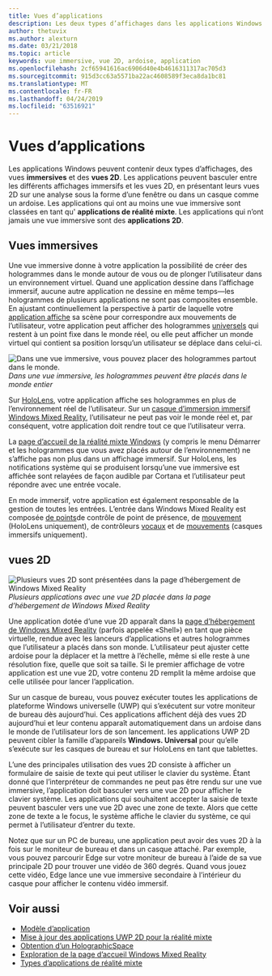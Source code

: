 ```yaml
---
title: Vues d’applications
description: Les deux types d’affichages dans les applications Windows Mixed Reality sont des vues immersives et des vues 2D.
author: thetuvix
ms.author: alexturn
ms.date: 03/21/2018
ms.topic: article
keywords: vue immersive, vue 2D, ardoise, application
ms.openlocfilehash: 2cf65941616ac6906d40e4b4616311317ac705d3
ms.sourcegitcommit: 915d3cc63a5571ba22ac4608589f3eca8da1bc81
ms.translationtype: MT
ms.contentlocale: fr-FR
ms.lasthandoff: 04/24/2019
ms.locfileid: "63516921"
---
```

# <a name="app-views"></a>Vues d’applications

Les applications Windows peuvent contenir deux types d’affichages, des vues **immersives** et des **vues 2D**. Les applications peuvent basculer entre les différents affichages immersifs et les vues 2D, en présentant leurs vues 2D sur une analyse sous la forme d’une fenêtre ou dans un casque comme un ardoise. Les applications qui ont au moins une vue immersive sont classées en tant qu' **applications de réalité mixte**. Les applications qui n’ont jamais une vue immersive sont des **applications 2D**.

## <a name="immersive-views"></a>Vues immersives

Une vue immersive donne à votre application la possibilité de créer des hologrammes dans le monde autour de vous ou de plonger l’utilisateur dans un environnement virtuel. Quand une application dessine dans l’affichage immersif, aucune autre application ne dessine en même temps&mdash;les hologrammes de plusieurs applications ne sont pas composites ensemble. En ajustant continuellement la perspective à partir de laquelle votre [application affiche](rendering.md) sa scène pour correspondre aux mouvements de l’utilisateur, votre application peut afficher des hologrammes [universels](coordinate-systems.md) qui restent à un point fixe dans le monde réel, ou elle peut afficher un monde virtuel qui contient sa position lorsqu’un utilisateur se déplace dans celui-ci.

![Dans une vue immersive, vous pouvez placer des hologrammes partout dans le monde.](images/designoverview.jpg)<br>
*Dans une vue immersive, les hologrammes peuvent être placés dans le monde entier*

Sur [HoloLens](hololens-hardware-details.md), votre application affiche ses hologrammes en plus de l’environnement réel de l’utilisateur. Sur un [casque d’immersion immersif Windows Mixed Reality](immersive-headset-hardware-details.md), l’utilisateur ne peut pas voir le monde réel et, par conséquent, votre application doit rendre tout ce que l’utilisateur verra.

La [page d’accueil de la réalité mixte Windows](navigating-the-windows-mixed-reality-home.md) (y compris le menu Démarrer et les hologrammes que vous avez placés autour de l’environnement) ne s’affiche pas non plus dans un affichage immersif. Sur HoloLens, les notifications système qui se produisent lorsqu’une vue immersive est affichée sont relayées de façon audible par Cortana et l’utilisateur peut répondre avec une entrée vocale.

En mode immersif, votre application est également responsable de la gestion de toutes les entrées. L’entrée dans Windows Mixed Reality est composée [de points](gaze.md)de contrôle de point de présence, de [mouvement](gestures.md) (HoloLens uniquement), de contrôleurs [vocaux](voice-input.md) et de [mouvements](motion-controllers.md) (casques immersifs uniquement).

## <a name="2d-views"></a>vues 2D

![Plusieurs vues 2D sont présentées dans la page d’hébergement de Windows Mixed Reality](images/teleportation-640px.png)<br>
*Plusieurs applications avec une vue 2D placée dans la page d’hébergement de Windows Mixed Reality*

Une application dotée d’une vue 2D apparaît dans la [page d’hébergement de Windows Mixed Reality](navigating-the-windows-mixed-reality-home.md) (parfois appelée «Shell») en tant que pièce virtuelle, rendue avec les lanceurs d’applications et autres hologrammes que l’utilisateur a placés dans son monde. L’utilisateur peut ajuster cette ardoise pour la déplacer et la mettre à l’échelle, même si elle reste à une résolution fixe, quelle que soit sa taille. Si le premier affichage de votre application est une vue 2D, votre contenu 2D remplit la même ardoise que celle utilisée pour lancer l’application.

Sur un casque de bureau, vous pouvez exécuter toutes les applications de plateforme Windows universelle (UWP) qui s’exécutent sur votre moniteur de bureau dès aujourd’hui. Ces applications affichent déjà des vues 2D aujourd’hui et leur contenu apparaît automatiquement dans un ardoise dans le monde de l’utilisateur lors de son lancement. les applications UWP 2D peuvent cibler la famille d’appareils **Windows. Universal** pour qu’elle s’exécute sur les casques de bureau et sur HoloLens en tant que tablettes.

L’une des principales utilisation des vues 2D consiste à afficher un formulaire de saisie de texte qui peut utiliser le clavier du système. Étant donné que l’interpréteur de commandes ne peut pas être rendu sur une vue immersive, l’application doit basculer vers une vue 2D pour afficher le clavier système. Les applications qui souhaitent accepter la saisie de texte peuvent basculer vers une vue 2D avec une zone de texte. Alors que cette zone de texte a le focus, le système affiche le clavier du système, ce qui permet à l’utilisateur d’entrer du texte.

Notez que sur un PC de bureau, une application peut avoir des vues 2D à la fois sur le moniteur de bureau et dans un casque attaché. Par exemple, vous pouvez parcourir Edge sur votre moniteur de bureau à l’aide de sa vue principale 2D pour trouver une vidéo de 360 degrés. Quand vous jouez cette vidéo, Edge lance une vue immersive secondaire à l’intérieur du casque pour afficher le contenu vidéo immersif.

## <a name="see-also"></a>Voir aussi

* [Modèle d’application](app-model.md)
* [Mise à jour des applications UWP 2D pour la réalité mixte](building-2d-apps.md)
* [Obtention d’un HolographicSpace](getting-a-holographicspace.md)
* [Exploration de la page d’accueil Windows Mixed Reality](navigating-the-windows-mixed-reality-home.md)
* [Types d’applications de réalité mixte](types-of-mixed-reality-apps.md)

